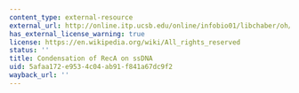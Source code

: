```yaml
---
content_type: external-resource
external_url: http://online.itp.ucsb.edu/online/infobio01/libchaber/oh/22.html
has_external_license_warning: true
license: https://en.wikipedia.org/wiki/All_rights_reserved
status: ''
title: Condensation of RecA on ssDNA
uid: 5afaa172-e953-4c04-ab91-f841a67dc9f2
wayback_url: ''
---
```

